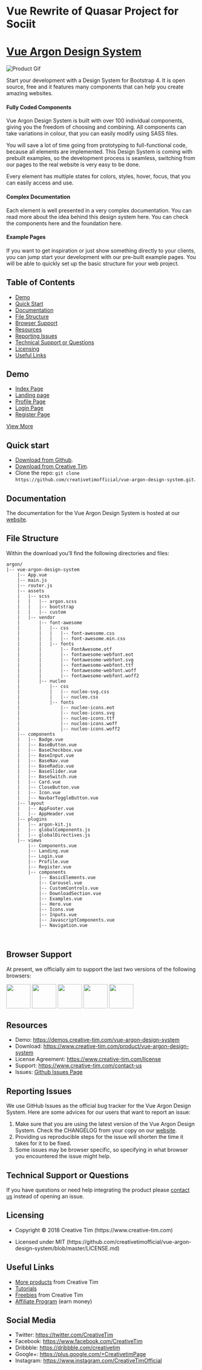 <h1 id="argon-design-system">Vue Rewrite of Quasar Project for Sociit</h1>
<h1 id="argon-design-system"><a href="https://www.creative-tim.com/product/vue-argon-design-system">Vue Argon Design System</a></h1>

<p><img src="https://s3.amazonaws.com/creativetim_bucket/products/92/original/opt_argon_vue_thumbnail.jpg?1534236902" alt="Product Gif" /></p>

<p>Start your development with a Design System for Bootstrap 4. It is open source, free and it features many components that can help you create amazing websites.</p>

<h4 id="fully-coded-components">Fully Coded Components</h4>

<p>Vue Argon Design System is built with over 100 individual components, giving you the freedom of choosing and combining. All components can take variations in colour, that you can easily modify using SASS files.</p>

<p>You will save a lot of time going from prototyping to full-functional code, because all elements are implemented. This Design System is coming with prebuilt examples, so the development process is seamless, switching from our pages to the real website is very easy to be done.</p>

<p>Every element has multiple states for colors, styles, hover, focus, that you can easily access and use.</p>

<h4 id="complex-documentation">Complex Documentation</h4>

<p>Each element is well presented in a very complex documentation. You can read more about the idea behind this design system here. You can check the components here and the foundation here.</p>

<h4 id="example-pages">Example Pages</h4>

<p>If you want to get inspiration or just show something directly to your clients, you can jump start your development with our pre-built example pages. You will be able to quickly set up the basic structure for your web project.</p>

<h2 id="table-of-contents">Table of Contents</h2>

<ul>
  <li><a href="#demo">Demo</a></li>
  <li><a href="#quick-start">Quick Start</a></li>
  <li><a href="#documentation">Documentation</a></li>
  <li><a href="#file-structure">File Structure</a></li>
  <li><a href="#browser-support">Browser Support</a></li>
  <li><a href="#resources">Resources</a></li>
  <li><a href="#reporting-issues">Reporting Issues</a></li>
  <li><a href="#technical-support-or-questions">Technical Support or Questions</a></li>
  <li><a href="#licensing">Licensing</a></li>
  <li><a href="#useful-links">Useful Links</a></li>
</ul>

<h2 id="demo">Demo</h2>

<ul>
  <li><a href="https://demos.creative-tim.com/vue-argon-design-system">Index Page</a></li>
  <li><a href="https://demos.creative-tim.com/vue-argon-design-system/#/landing">Landing page</a></li>
  <li><a href="https://demos.creative-tim.com/vue-argon-design-system/#/profile">Profile Page</a></li>
  <li><a href="https://demos.creative-tim.com/vue-argon-design-system/#/login">Login Page</a></li>
  <li><a href="https://demos.creative-tim.com/vue-argon-design-system/#/register">Register Page</a></li>
</ul>

<p><a href="https://demos.creative-tim.com/argon-design-system">View More</a></p>

<h2 id="quick-start">Quick start</h2>

<ul>
  <li><a href="https://github.com/creativetimofficial/vue-argon-design-system/archive/master.zip">Download from Github</a>.</li>
  <li><a href="https://www.creative-tim.com/product/vue-argon-design-system">Download from Creative Tim</a>.</li>
  <li>Clone the repo: <code class="highlighter-rouge">git clone https://github.com/creativetimofficial/vue-argon-design-system.git</code>.</li>
</ul>

<h2 id="documentation">Documentation</h2>

<p>The documentation for the Vue Argon Design System is hosted at our <a href="https://demos.creative-tim.com/vue-argon-design-system">website</a>.</p>

<h2 id="file-structure">File Structure</h2>

<p>Within the download you’ll find the following directories and files:</p>

<div class="highlighter-rouge"><div class="highlight"><pre class="highlight"><code>argon/
|-- vue-argon-design-system
    |-- App.vue
    |-- main.js
    |-- router.js
    |-- assets
    |   |-- scss
    |   |   |-- argon.scss
    |   |   |-- bootstrap
    |   |   |-- custom
    |   |-- vendor
    |       |-- font-awesome
    |       |   |-- css
    |       |   |   |-- font-awesome.css
    |       |   |   |-- font-awesome.min.css
    |       |   |-- fonts
    |       |       |-- FontAwesome.otf
    |       |       |-- fontawesome-webfont.eot
    |       |       |-- fontawesome-webfont.svg
    |       |       |-- fontawesome-webfont.ttf
    |       |       |-- fontawesome-webfont.woff
    |       |       |-- fontawesome-webfont.woff2
    |       |-- nucleo
    |           |-- css
    |           |   |-- nucleo-svg.css
    |           |   |-- nucleo.css
    |           |-- fonts
    |               |-- nucleo-icons.eot
    |               |-- nucleo-icons.svg
    |               |-- nucleo-icons.ttf
    |               |-- nucleo-icons.woff
    |               |-- nucleo-icons.woff2
    |-- components
    |   |-- Badge.vue
    |   |-- BaseButton.vue
    |   |-- BaseCheckbox.vue
    |   |-- BaseInput.vue
    |   |-- BaseNav.vue
    |   |-- BaseRadio.vue
    |   |-- BaseSlider.vue
    |   |-- BaseSwitch.vue
    |   |-- Card.vue
    |   |-- CloseButton.vue
    |   |-- Icon.vue
    |   |-- NavbarToggleButton.vue
    |-- layout
    |   |-- AppFooter.vue
    |   |-- AppHeader.vue
    |-- plugins
    |   |-- argon-kit.js
    |   |-- globalComponents.js
    |   |-- globalDirectives.js
    |-- views
        |-- Components.vue
        |-- Landing.vue
        |-- Login.vue
        |-- Profile.vue
        |-- Register.vue
        |-- components
            |-- BasicElements.vue
            |-- Carousel.vue
            |-- CustomControls.vue
            |-- DownloadSection.vue
            |-- Examples.vue
            |-- Hero.vue
            |-- Icons.vue
            |-- Inputs.vue
            |-- JavascriptComponents.vue
            |-- Navigation.vue

</code></pre></div></div>

<h2 id="browser-support">Browser Support</h2>

<p>At present, we officially aim to support the last two versions of the following browsers:</p>

<p><img src="https://s3.amazonaws.com/creativetim_bucket/github/browser/chrome.png" width="64" height="64" />
<img src="https://s3.amazonaws.com/creativetim_bucket/github/browser/firefox.png" width="64" height="64" />
<img src="https://s3.amazonaws.com/creativetim_bucket/github/browser/edge.png" width="64" height="64" />
<img src="https://s3.amazonaws.com/creativetim_bucket/github/browser/safari.png" width="64" height="64" />
<img src="https://s3.amazonaws.com/creativetim_bucket/github/browser/opera.png" width="64" height="64" /></p>

<h2 id="resources">Resources</h2>

<ul>
  <li>Demo: <a href="https://demos.creative-tim.com/argon-design-system">https://demos.creative-tim.com/vue-argon-design-system</a></li>
  <li>Download: <a href="https://www.creative-tim.com/product/vue-argon-design-system">https://www.creative-tim.com/product/vue-argon-design-system</a></li>
  <li>License Agreement: <a href="https://www.creative-tim.com/license">https://www.creative-tim.com/license</a></li>
  <li>Support: <a href="https://www.creative-tim.com/contact-us">https://www.creative-tim.com/contact-us</a></li>
  <li>Issues: <a href="https://github.com/creativetimofficial/vue-argon-design-system/issues">Github Issues Page</a></li>
</ul>

<h2 id="reporting-issues">Reporting Issues</h2>

<p>We use GitHub Issues as the official bug tracker for the Vue Argon Design System. Here are some advices for our users that want to report an issue:</p>

<ol>
  <li>Make sure that you are using the latest version of the Vue Argon Design System. Check the CHANGELOG from your copy on our <a href="https://www.creative-tim.com">website</a>.</li>
  <li>Providing us reproducible steps for the issue will shorten the time it takes for it to be fixed.</li>
  <li>Some issues may be browser specific, so specifying in what browser you encountered the issue might help.</li>
</ol>

<h2 id="technical-support-or-questions">Technical Support or Questions</h2>

<p>If you have questions or need help integrating the product please <a href="https://www.creative-tim.com/contact-us">contact us</a> instead of opening an issue.</p>

<h2 id="licensing">Licensing</h2>

<ul>
  <li>
    <p>Copyright © 2018 Creative Tim (https://www.creative-tim.com)</p>
  </li>
  <li>
    <p>Licensed under MIT (https://github.com/creativetimofficial/vue-argon-design-system/blob/master/LICENSE.md)</p>
  </li>
</ul>

<h2 id="useful-links">Useful Links</h2>

<ul>
  <li><a href="https://www.creative-tim.com/bootstrap-themes">More products</a> from Creative Tim</li>
  <li><a href="https://www.youtube.com/channel/UCVyTG4sCw-rOvB9oHkzZD1w">Tutorials</a></li>
  <li><a href="https://www.creative-tim.com/bootstrap-themes/free">Freebies</a> from Creative Tim</li>
  <li><a href="https://www.creative-tim.com/affiliates/new">Affiliate Program</a> (earn money)</li>
</ul>

<h2 id="social-media">Social Media</h2>

<ul>
  <li>Twitter: <a href="https://twitter.com/CreativeTim">https://twitter.com/CreativeTim</a></li>
  <li>Facebook: <a href="https://www.facebook.com/CreativeTim">https://www.facebook.com/CreativeTim</a></li>
  <li>Dribbble: <a href="https://dribbble.com/creativetim">https://dribbble.com/creativetim</a></li>
  <li>Google+: <a href="https://plus.google.com/+CreativetimPage">https://plus.google.com/+CreativetimPage</a></li>
  <li>Instagram: <a href="https://www.instagram.com/CreativeTimOfficial">https://www.instagram.com/CreativeTimOfficial</a></li>
</ul>
